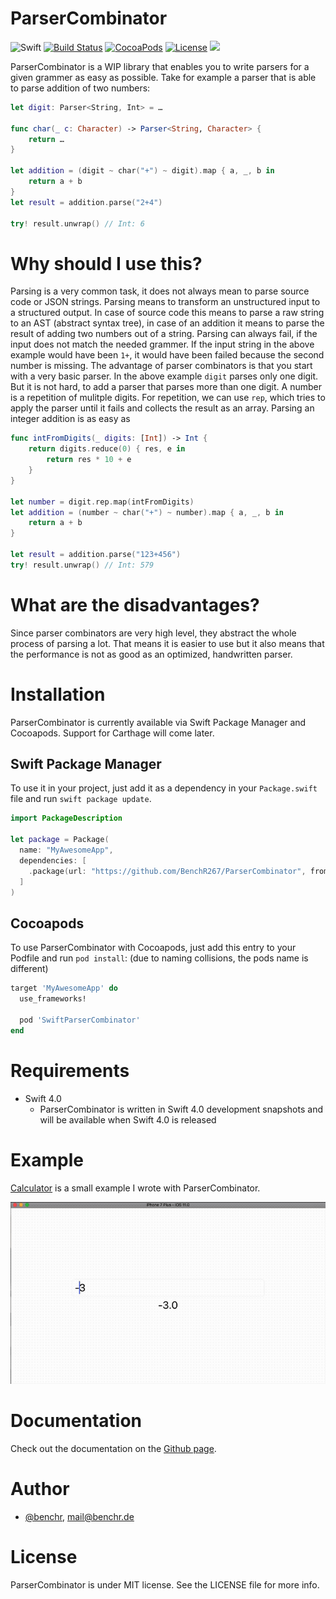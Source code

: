 # ParserCombinator 
![Swift](https://img.shields.io/badge/Swift-4.0-orange.svg) [![Build Status](https://travis-ci.org/BenchR267/ParserCombinator.svg?branch=master)](https://travis-ci.org/BenchR267/ParserCombinator) [![CocoaPods](https://img.shields.io/cocoapods/v/ParserCombinator.svg)]() [![License](http://img.shields.io/badge/license-MIT-lightgrey.svg?style=flat)](http://mit-license.org) [![](https://img.shields.io/badge/documentation-available-brightgreen.svg)](https://benchr267.github.io/ParserCombinator/)

ParserCombinator is a WIP library that enables you to write parsers for a given grammer as easy as possible. Take for example a parser that is able to parse addition of two numbers:

```Swift
let digit: Parser<String, Int> = …

func char(_ c: Character) -> Parser<String, Character> {
    return …
}

let addition = (digit ~ char("+") ~ digit).map { a, _, b in
    return a + b
}
let result = addition.parse("2+4")

try! result.unwrap() // Int: 6
```

# Why should I use this?

Parsing is a very common task, it does not always mean to parse source code or JSON strings. Parsing means to transform an unstructured input to a structured output. In case of source code this means to parse a raw string to an AST (abstract syntax tree), in case of an addition it means to parse the result of adding two numbers out of a string.
Parsing can always fail, if the input does not match the needed grammer. If the input string in the above example would have been `1+`, it would have been failed because the second number is missing.
The advantage of parser combinators is that you start with a very basic parser. In the above example `digit` parses only one digit. But it is not hard, to add a parser that parses more than one digit. A number is a repetition of mulitple digits. For repetition, we can use `rep`, which tries to apply the parser until it fails and collects the result as an array.
Parsing an integer addition is as easy as

```Swift
func intFromDigits(_ digits: [Int]) -> Int {
    return digits.reduce(0) { res, e in    
        return res * 10 + e
    }
}

let number = digit.rep.map(intFromDigits)
let addition = (number ~ char("+") ~ number).map { a, _, b in
    return a + b
}

let result = addition.parse("123+456")
try! result.unwrap() // Int: 579
```

# What are the disadvantages?

Since parser combinators are very high level, they abstract the whole process of parsing a lot. That means it is easier to use but it also means that the performance is not as good as an optimized, handwritten parser.

# Installation

ParserCombinator is currently available via Swift Package Manager and Cocoapods. Support for Carthage will come later.

## Swift Package Manager

To use it in your project, just add it as a dependency in your `Package.swift` file and run `swift package update`.

```Swift
import PackageDescription

let package = Package(
  name: "MyAwesomeApp",
  dependencies: [
    .package(url: "https://github.com/BenchR267/ParserCombinator", from: "1.0.0")
  ]
)
```

## Cocoapods

To use ParserCombinator with Cocoapods, just add this entry to your Podfile and run `pod install`: (due to naming collisions, the pods name is different)

```Ruby
target 'MyAwesomeApp' do
  use_frameworks!

  pod 'SwiftParserCombinator'
end
```

# Requirements

* Swift 4.0
    * ParserCombinator is written in Swift 4.0 development snapshots and will be available when Swift 4.0 is released

# Example

[Calculator](https://github.com/BenchR267/Calculator) is a small example I wrote with ParserCombinator.

![Calculator_GIF](https://github.com/BenchR267/Calculator/raw/master/doc/img/Calculator.gif)

# Documentation

Check out the documentation on the [Github page](https://benchr267.github.io/ParserCombinator/).

# Author

* [@benchr](https://twitter.com/benchr), mail@benchr.de

# License

ParserCombinator is under MIT license. See the LICENSE file for more info.

